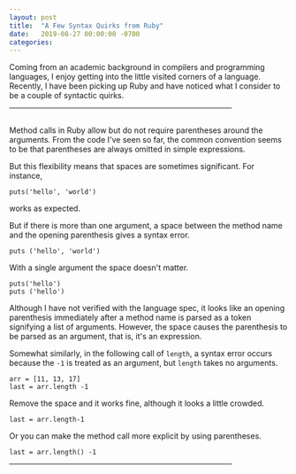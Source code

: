 ```yaml
---
layout: post
title:  "A Few Syntax Quirks from Ruby"
date:   2019-08-27 00:00:00 -0700
categories: 
---
```

Coming from an academic background in compilers and programming languages, I enjoy getting into the little visited corners of a language. Recently, I have been picking up Ruby and have noticed what I consider to be a couple of syntactic quirks.

<hr width="80%" />
<br />
Method calls in Ruby allow but do not require parentheses around the arguments. From the code I've seen so far, the common convention seems to be that parentheses are always omitted in simple expressions.

But this flexibility means that spaces are sometimes significant. For instance, 

  `puts('hello', 'world')`

works as expected.

But if there is more than one argument, a space between the method name and the opening parenthesis gives a syntax error.

  `puts ('hello', 'world')`

With a single argument the space doesn't matter.

  `puts('hello')`  
  `puts ('hello')`

Although I have not verified with the language spec, it looks like an opening parenthesis immediately after a method name is parsed as a token signifying a list of arguments. However, the space causes the parenthesis to be parsed as an argument, that is, it's an expression.

Somewhat similarly, in the following call of `length`, a syntax error occurs because the `-1` is treated as an argument, but `length` takes no arguments.

  `arr = [11, 13, 17]`  
  `last = arr.length -1`

Remove the space and it works fine, although it looks a little crowded.

  `last = arr.length-1`

Or you can make the method call more explicit by using parentheses.

  `last = arr.length() -1`

<hr width="80%" />
<br />

